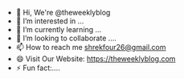 - 👋 Hi, We're @theweeklyblog
- 👀 I’m interested in ...
- 🌱 I’m currently learning ...
- 💞️ I’m looking to collaborate ....
- 📫 How to reach me shrekfour26@gmail.com
- 😄 Visit Our Website: https://theweeklyblog.com
- ⚡ Fun fact:....

<!---
DAISYYY26/DAISYYY26 is a ✨ special ✨ repository because its `README.md` (this file) appears on your GitHub profile.
You can click the Preview link to take a look at your changes.
--->
